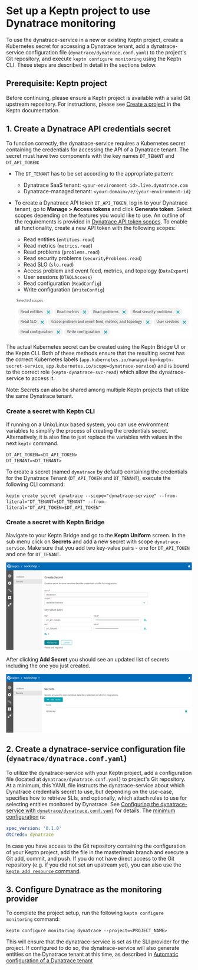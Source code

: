 # Set up a Keptn project to use Dynatrace monitoring

To use the dynatrace-service in a new or existing Keptn project, create a Kubernetes secret for accessing a Dynatrace tenant, add a dynatrace-service configuration file (`dynatrace/dynatrace.conf.yaml`) to the project's Git repository, and execute `keptn configure monitoring` using the Keptn CLI.
These steps are described in detail in the sections below.


## Prerequisite: Keptn project

Before continuing, please ensure a Keptn project is available with a valid Git upstream repository. For instructions, please see [Create a project](https://keptn.sh/docs/0.11.x/manage/project/#create-a-project) in the Keptn documentation.


## 1. Create a Dynatrace API credentials secret

To function correctly, the dynatrace-service requires a Kubernetes secret containing the credentials for accessing the API of a Dynatrace tenant. The secret must have two components with the key names `DT_TENANT` and `DT_API_TOKEN`:

* The `DT_TENANT` has to be set according to the appropriate pattern:
    - Dynatrace SaaS tenant: `<your-environment-id>.live.dynatrace.com`
    - Dynatrace-managed tenant: `<your-domain>/e/{your-environment-id}`

* To create a Dynatrace API token `DT_API_TOKEN`, log in to your Dynatrace tenant, go to **Manage > Access tokens** and click **Generate token**.  Select scopes depending on the features you would like to use. An outline of the requirements is provided in [Dynatrace API token scopes](dynatrace-api-token-scopes.md). To enable all functionality, create a new API token with the following scopes:

  - Read entities (`entities.read`)
  - Read metrics (`metrics.read`)
  - Read problems (`problems.read`)
  - Read security problems (`securityProblems.read`)
  - Read SLO (`slo.read`)
  - Access problem and event feed, metrics, and topology (`DataExport`)
  - User sessions (`DTAQLAccess`)
  - Read configuration (`ReadConfig`)
  - Write configuration (`WriteConfig`)
  
  ![Dynatrace API token permissions](images/dt_api_token.png "Dynatrace API token permissions")

The actual Kubernetes secret can be created using the Keptn Bridge UI or the Keptn CLI. Both of these methods ensure that the resulting secret has the correct Kubernetes labels (`app.kubernetes.io/managed-by=keptn-secret-service`, `app.kubernetes.io/scope=dynatrace-service`) and is bound to the correct role (`keptn-dynatrace-svc-read`) which allow the dynatrace-service to access it.

Note: Secrets can also be shared among multiple Keptn projects that utilize the same Dynatrace tenant.


### Create a secret with Keptn CLI

If running on a Unix/Linux based system, you can use environment variables to simplify the process of creating the credentials secret. Alternatively, it is also fine to just replace the variables with values in the next `keptn` command.

```console
DT_API_TOKEN=<DT_API_TOKEN>
DT_TENANT=<DT_TENANT>
```

To create  a secret (named `dynatrace` by default) containing the credentials for the Dynatrace Tenant (`DT_API_TOKEN` and `DT_TENANT`), execute the following CLI command:

  ```console
  keptn create secret dynatrace --scope="dynatrace-service" --from-literal="DT_TENANT=$DT_TENANT" --from-literal="DT_API_TOKEN=$DT_API_TOKEN"
  ```


### Create a secret with Keptn Bridge

Navigate to your Keptn Bridge and go to the **Keptn Uniform** screen. In the sub menu click on **Secrets** and add a new secret with scope `dynatrace-service`. Make sure that you add two key-value pairs - one for `DT_API_TOKEN` and one for `DT_TENANT`.

![Create new Dynatrace secret](images/create-new-dynatrace-secret.png "Create new Dynatrace secret")

After clicking **Add Secret** you should see an updated list of secrets including the one you just created.

![New Dynatrace secret created](images/dynatrace-secret-created.png "New Dynatrace secret created")


## 2. Create a dynatrace-service configuration file (`dynatrace/dynatrace.conf.yaml`)

To utilize the dynatrace-service with your Keptn project, add a configuration file (located at `dynatrace/dynatrace.conf.yaml`) to project's Git repository. At a minimum, this YAML file instructs the dynatrace-service about which Dynatrace credentials secret to use, but depending on the use-case, specifies how to retrieve SLIs, and optionally, which attach rules to use for selecting entities monitored by Dynatrace. See [Configuring the dynatrace-service with `dynatrace/dynatrace.conf.yaml`](dynatrace-conf-yaml-file.md) for details. The [minimum configuration](assets/dynatrace.conf.yaml) is:

```yaml
spec_version: '0.1.0'
dtCreds: dynatrace
```

In case you have access to the Git repository containing the configuration of your Keptn project, add the file in the master/main branch and execute a Git add, commit, and push.
If you do not have direct access to the Git repository (e.g. if you did not set an upstream yet), you can also use the [`keptn add resource` command](https://keptn.sh/docs/0.11.x/reference/cli/commands/keptn_add-resource/).

## 3. Configure Dynatrace as the monitoring provider

To complete the project setup, run the following `keptn configure monitoring` command:

```console
keptn configure monitoring dynatrace --project=<PROJECT_NAME>
```

This will ensure that the dynatrace-service is set as the SLI provider for the project. If configured to do so, the dynatrace-service will also generate entities on the Dynatrace tenant at this time, as described in [Automatic configuration of a Dynatrace tenant](auto-tenant-configuration.md)
